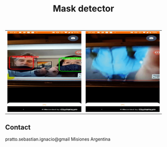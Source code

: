 <h1 align="center">
Mask detector
<br>
<br>
</h1>

<table align="center">
  <tr>
    <td><img src="https://github.com/sebapratto/ML-MaskDetection/blob/master/demo/demo1.gif" height=260 width=520/></td>
    <td><img src="https://github.com/sebapratto/ML-MaskDetection/blob/master/demo/demo2.gif" height=260 width=520/></td>
  </tr>
</table>

## Contact
pratto.sebastian.ignacio@gmail
Misiones Argentina
